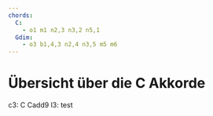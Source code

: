 ```yaml
---
chords:
  C: 
    - o1 m1 n2,3 n3,2 n5,1
  Gdim:
    - o3 b1,4,3 n2,4 n3,5 m5 m6
---
```

# Übersicht über die C Akkorde

c3:                   C  Cadd9
l3: test
